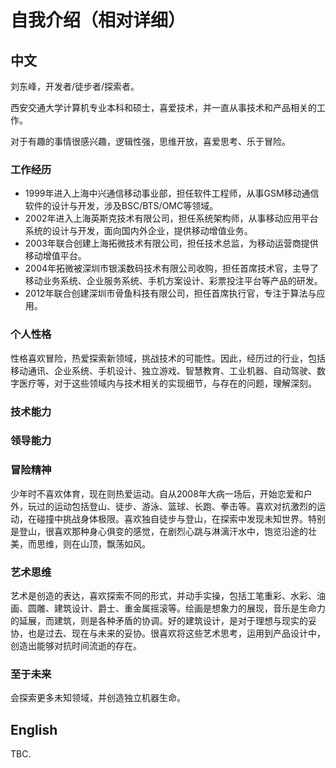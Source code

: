 



# 自我介绍（相对详细）


## 中文

刘东峰，开发者/徒步者/探索者。

西安交通大学计算机专业本科和硕士，喜爱技术，并一直从事技术和产品相关的工作。

对于有趣的事情很感兴趣，逻辑性强，思维开放，喜爱思考、乐于冒险。

### 工作经历
  * 1999年进入上海中兴通信移动事业部，担任软件工程师，从事GSM移动通信软件的设计与开发，涉及BSC/BTS/OMC等领域。
  * 2002年进入上海英斯克技术有限公司，担任系统架构师，从事移动应用平台系统的设计与开发，面向国内外企业，提供移动增值业务。
  * 2003年联合创建上海拓微技术有限公司，担任技术总监，为移动运营商提供移动增值平台。
  * 2004年拓微被深圳市银溪数码技术有限公司收购，担任首席技术官，主导了移动业务系统、企业服务系统、手机方案设计、彩票投注平台等产品的研发。
  * 2012年联合创建深圳市骨鱼科技有限公司，担任首席执行官，专注于算法与应用。

### 个人性格

性格喜欢冒险，热爱探索新领域，挑战技术的可能性。因此，经历过的行业，包括移动通讯、企业系统、手机设计、独立游戏、智慧教育、工业机器、自动驾驶、数字医疗等，对于这些领域内与技术相关的实现细节，与存在的问题，理解深刻。

### 技术能力


### 领导能力


### 冒险精神

少年时不喜欢体育，现在则热爱运动。自从2008年大病一场后，开始恋爱和户外，玩过的运动包括登山、徒步、游泳、篮球、长跑、拳击等。喜欢对抗激烈的运动，在碰撞中挑战身体极限。喜欢独自徒步与登山，在探索中发现未知世界。特别是登山，很喜欢那种身心俱变的感觉，在剧烈心跳与淋漓汗水中，饱览沿途的壮美，而思维，则在山顶，飘荡如风。

### 艺术思维

艺术是创造的表达，喜欢探索不同的形式，并动手实操，包括工笔重彩、水彩、油画、圆雕、建筑设计、爵士、重金属摇滚等。绘画是想象力的展现，音乐是生命力的延展，而建筑，则是各种矛盾的协调。好的建筑设计，是对于理想与现实的妥协，也是过去、现在与未来的妥协。很喜欢将这些艺术思考，运用到产品设计中，创造出能够对抗时间流逝的存在。

### 至于未来

会探索更多未知领域，并创造独立机器生命。



## English

TBC.

